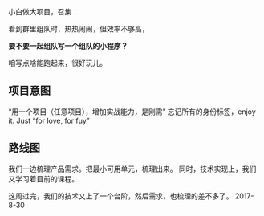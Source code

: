 小白做大项目，召集：

看到群里组队时，热热闹闹，但效率不够高，

**要不要一起组队写一个组队的小程序？**

咱写点啥能跑起来，很好玩儿。


## 项目意图
“用一个项目（任意项目），增加实战能力，是刚需”
忘记所有的身份标签，enjoy it.
Just “for love, for fuy”  

## 路线图

我们一边梳理产品需求。把最小可用单元，梳理出来。
同时，技术实现上，我们又学习着目前的课程。

这周过完，我们的技术又上了一个台阶，然后需求，也梳理的差不多了。
2017-8-30
